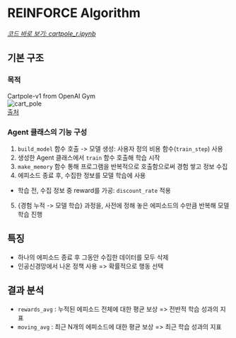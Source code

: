 # REINFORCE Algorithm
*[코드 바로 보기: cartpole_r.ipynb](https://github.com/Y00NSJ/RL/blob/main/REINFORCE/implement/cartpole_r.ipynb)*
## 기본 구조
### 목적
Cartpole-v1 from OpenAI Gym
<br>
![cart_pole](https://github.com/user-attachments/assets/30cc97a7-a0b1-4549-b321-301017a0fe1b)
<br>
[출처](https://www.gymlibrary.dev/environments/classic_control/cart_pole/)

### Agent 클래스의 기능 구성
1. `build_model` 함수 호출 -> 모델 생성: 사용자 정의 비용 함수(`train_step`) 사용
2. 생성한 Agent 클래스에서 `train` 함수 호출해 학습 시작
3. `make_memory` 함수 통해 프로그램을 반복적으로 호출함으로써 경험 쌓고 정보 수집
4. 에피소드 종료 후, 수집한 정보를 모델 학습에 사용
  - 학습 전, 수집 정보 중 reward를 가공: `discount_rate` 적용
5. {경험 누적 -> 모델 학습} 과정을, 사전에 정해 놓은 에피소드의 수만큼 반복해 모델 학습 진행

## 특징
- 하나의 에피소드 종료 후 그동안 수집한 데이터를 모두 삭제
- 인공신경망에서 나온 정책 사용 => 확률적으로 행동 선택

## 결과 분석
- `rewards_avg` : 누적된 에피소드 전체에 대한 평균 보상 => 전반적 학습 성과의 지표
- `moving_avg` : 최근 N개의 에피소드에 대한 평균 보상 => 최근 학습 성과의 지표
